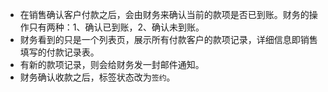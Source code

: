 - 在销售确认客户付款之后，会由财务来确认当前的款项是否已到账。财务的操作只有两种：1、确认已到账，2、确认未到账。
- 财务看到的只是一个列表页，展示所有付款客户的款项记录，详细信息即销售填写的付款记录表。
- 有新的款项记录，则会给财务发一封邮件通知。
- 财务确认收款之后，标签状态改为`签约`。
